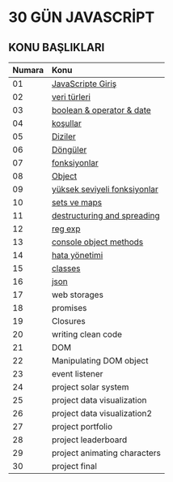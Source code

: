 # 30 GÜN JAVASCRİPT   

## KONU BAŞLIKLARI

| Numara     | Konu                        |
|:-----------|:--------                    |
|01          |[JavaScripte Giriş](https://github.com/dogruvolkan/30GunJavaScript/tree/master/01_Js_Giris)          |
|02          |[veri türleri](https://github.com/dogruvolkan/30GunJavaScript/tree/master/02_veri_Turleri)           |
|03          |[boolean & operator & date](https://github.com/dogruvolkan/30GunJavaScript/tree/master/03_boolean_operator_date)                  |
|04          |[koşullar](https://github.com/dogruvolkan/30GunJavaScript/tree/master/04-kosul)                     |
|05          |[Diziler](https://github.com/dogruvolkan/30GunJavaScript/tree/master/05_diziler)                     |
|06          |[Döngüler](https://github.com/dogruvolkan/30GunJavaScript/tree/master/06_donguler)                     |
|07          |[fonksiyonlar](https://github.com/dogruvolkan/30GunJavaScript/tree/master/07_fonksiyonlar)            |
|08          |[Object](https://github.com/dogruvolkan/30GunJavaScript/tree/master/08-object)                      |
|09          |[yüksek seviyeli fonksiyonlar](https://github.com/dogruvolkan/30GunJavaScript/tree/master/09_yuksekSeviyeliFonks) |
|10          |[sets ve maps](https://github.com/dogruvolkan/30GunJavaScript/tree/master/10_sets_maps)               |
|11          |[destructuring and spreading](https://github.com/dogruvolkan/30GunJavaScript/tree/master/11_destructuring_spread) |
|12          |[reg exp](https://github.com/dogruvolkan/30GunJavaScript/tree/master/12_regexp)                   |
|13          |[console object methods](https://github.com/dogruvolkan/30GunJavaScript/tree/master/13_console)       |
|14          |[hata yönetimi](https://github.com/dogruvolkan/30GunJavaScript/tree/master/14_hata)               |
|15          |[classes](https://github.com/dogruvolkan/30GunJavaScript/tree/master/15_classes)                      |
|16          |[json](https://github.com/dogruvolkan/30GunJavaScript/tree/master/16_Json)                        |
|17          |web storages                 |
|18          |promises                     |
|19          |Closures                     |
|20          |writing clean code           |
|21          |DOM                          |
|22          |Manipulating DOM object      |
|23          |event listener               |
|24          |project solar system         |
|25          |project data visualization   |
|26          |project data visualization2  |
|27          |project portfolio            |
|28          |project leaderboard          |
|29          |project animating characters |
|30          |project final                |
